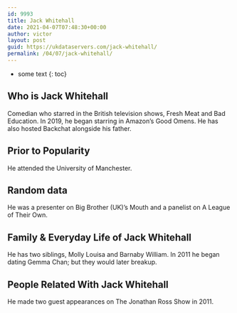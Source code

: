 ```yaml
---
id: 9993
title: Jack Whitehall
date: 2021-04-07T07:48:30+00:00
author: victor
layout: post
guid: https://ukdataservers.com/jack-whitehall/
permalink: /04/07/jack-whitehall/
---
```


* some text
{: toc}


## Who is Jack Whitehall



Comedian who starred in the British television shows, Fresh Meat and Bad Education. In 2019, he began starring in Amazon&#8217;s Good Omens. He has also hosted Backchat alongside his father. 

                
                
                
## Prior to Popularity



He attended the University of Manchester.

                
                
                
## Random data



He was a presenter on Big Brother (UK)&#8217;s Mouth and a panelist on A League of Their Own.

                
                
                
## Family & Everyday Life of Jack Whitehall



He has two siblings, Molly Louisa and Barnaby William. In 2011 he began dating Gemma Chan; but they would later breakup.

                
                
                
## People Related With Jack Whitehall



He made two guest appearances on The Jonathan Ross Show in 2011.

                
              
            
          
          
          